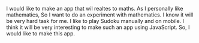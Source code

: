 I would like to make an app that wil realtes to maths.
As I personally like mathematics, So I want to do an experiment with mathematics.
I know it will be very hard task for me.
I like to play Sudoku manually and on mobile.
I think it will be very interesting to make such an app using JavaScript.
So, I would like to make this app.

